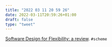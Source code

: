 ```yaml
---
title: "2022 03 11 20 59 26"
date: 2022-03-11T20:59:26+01:00
draft: false
type: "tweet"
---
```

[Software Design for Flexibility: a review](https://wozniak.ca/blog/2022/03/01/1/index.html). `#scheme`
